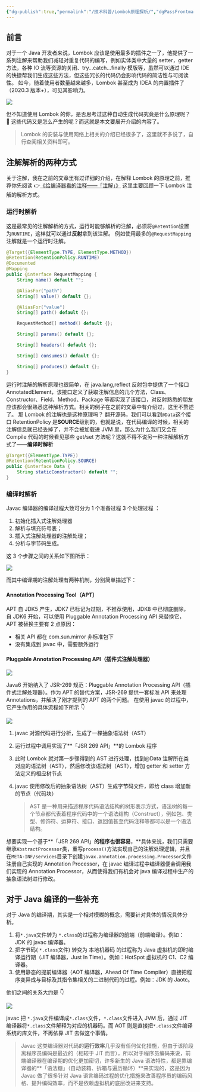 ```yaml
---
{"dg-publish":true,"permalink":"/技术科普/Lombok原理探析/","dgPassFrontmatter":true}
---
```



## 前言

对于一个 Java 开发者来说，Lombok 应该是使用最多的插件之一了，他提供了一系列注解来帮助我们减轻对重复代码的编写，例如实体类中大量的 setter，getter 方法，各种 IO 流等资源的关闭、try…catch…finally 模版等，虽然可以通过 IDE 的快捷帮我们生成这些方法，但这些冗长的代码仍会影响代码的简洁性与可阅读性。
如今，随着使用者数量越来越多，Lombok 甚至成为 IDEA 的内置插件了（2020.3 版本+），可见其影响力。

![](https://cdn.ytools.xyz/uPic/fgJ94y20201209172523435.jpeg)

但不知道使用 Lombok 的你，是否思考过这种自动生成代码究竟是什么原理呢？🤔 这些代码又是怎么产生的呢？而这就是本文要展开介绍的内容了。

> Lombok 的安装与使用网络上相关的介绍已经很多了，这里就不多说了，自行查阅相关资料即可。

## 注解解析的两种方式

关于注解，我在之前的文章里有过详细的介绍，在解释 Lombok 的原理之前，推荐你先阅读 👉[《给编译器看的注释——「注解」》](https://mp.weixin.qq.com/s/SDCGghtNyluWiNpxSNp0mA)
这里主要回顾一下 Lombok 注解的解析方式。

### 运行时解析

这是最常见的注解解析的方式，运行时能够解析的注解，必须将`@Retention`设置为`RUNTIME`，这样就可以通过**反射**拿到该注解。
例如使用最多的`@RequestMapping`注解就是一个运行时注解。

```java
@Target({ElementType.TYPE, ElementType.METHOD})
@Retention(RetentionPolicy.RUNTIME)
@Documented
@Mapping
public @interface RequestMapping {
    String name() default "";

    @AliasFor("path")
    String[] value() default {};

    @AliasFor("value")
    String[] path() default {};

    RequestMethod[] method() default {};

    String[] params() default {};

    String[] headers() default {};

    String[] consumes() default {};

    String[] produces() default {};
}
```

运行时注解的解析原理也很简单，在 java.lang,reflect 反射包中提供了一个接口 AnnotatedElement，该接口定义了获取注解信息的几个方法，Class、Constructor、Field、Method、Package 等都实现了该接口，对反射熟悉的朋友应该都会很熟悉这种解析方式。相关的例子在之前的文章中有介绍过，这里不赘述了。
那 Lombok 的注解也是这种原理吗？
翻开源码，我们可以看到`@Data`这个接口 RetentionPolicy 是**SOURCE**级别的，也就是说，在代码编译的时候，相关的注解信息就已经丢掉了，并不会被加载进 JVM 里，那么为什么我们又会在 Compile 代码的时候看见那些 get/set 方法呢？这就不得不说另一种注解解析方式了——**编译时解析**

```java
@Target({ElementType.TYPE})
@Retention(RetentionPolicy.SOURCE)
public @interface Data {
    String staticConstructor() default "";
}
```

### 编译时解析

Javac 编译器的编译过程大致可分为 1 个准备过程 3 个处理过程 ：

1. 初始化插入式注解处理器
1. 解析与填充符号表；
1. 插入式注解处理器的注解处理；
1. 分析与字节码生成。

这 3 个步骤之间的关系如下图所示：

![](https://cdn.ytools.xyz/uPic/dVsO8Vimage.png)

而其中编译期的注解处理有两种机制，分别简单描述下：

#### Annotation Processing Tool（APT）

APT 自 JDK5 产生，JDK7 已标记为过期，不推荐使用，JDK8 中已彻底删除，自 JDK6 开始，可以使用 Pluggable Annotation Processing API 来替换它，APT 被替换主要有 2 点原因：

- 相关 API 都在 com.sun.mirror 非标准包下
- 没有集成到 javac 中，需要额外运行

#### Pluggable Annotation Processing API（插件式注解处理器）

![](<https://cdn.ytools.xyz/uPic/CaGHnCimage%20(1).png>)

Java6 开始纳入了 JSR-269 规范：Pluggable Annotation Processing API（插件式注解处理器）。作为 APT 的替代方案，JSR-269 提供一套标准 API 来处理 Annotations，并解决了刚才提到的 APT 的两个问题。
在使用 javac 的过程中，它产生作用的具体流程如下所示 👇

![](<https://cdn.ytools.xyz/uPic/gpVWS0image%20(2).png>)

1. javac 对源代码进行分析，生成了一棵抽象语法树（AST）
1. 运行过程中调用实现了**「JSR 269 API」**的 Lombok 程序
1. 此时 Lombok 就对第一步骤得到的 AST 进行处理，找到@Data 注解所在类对应的语法树（AST），然后修改该语法树（AST），增加 getter 和 setter 方法定义的相应树节点
1. javac 使用修改后的抽象语法树（AST）生成字节码文件，即给 class 增加新的节点（代码块）

   > AST 是一种用来描述程序代码语法结构的树形表示方式，语法树的每一个节点都代表着程序代码中的一个语法结构（Construct），例如包、类型、修饰符、运算符、接口、返回值甚至代码注释等都可以是一个语法结构。

想要实现一个基于**「JSR 269 API」**的程序也很容易**，**具体来说，我们只需要继承`AbstractProcessor`类，重写`process()`方法实现自己的注解处理逻辑，并且在`META-INF/services`目录下创建`javax.annotation.processing.Processor`文件注册自己实现的 Annotation Processor，在 javac 编译过程中编译器便会调用我们实现的 Annotation Processor，从而使得我们有机会对 java 编译过程中生产的抽象语法树进行修改。

## 对于 Java 编译的一些补充

对于 Java 的编译期，其实是一个相对模糊的概念，需要针对具体的情况具体分析。

1. 将`*.java`文件转为 `*.class`的过程称为编译器的前端（前端编译）。例如：JDK 的 javac 编译器。
1. 把字节码( `*.class`文件) 转变为 本地机器码 的过程称为 Java 虚拟机的即时编译运行期（JIT 编译器，Just In Time）。例如：HotSpot 虚拟机的 C1、C2 编译器。
1. 使用静态的提前编译器（AOT 编译器，Ahead Of Time Compiler）直接把程序变异成与目标及其指令集相关的二进制代码的过程。例如：JDK 的 Jaotc。

他们之间的关系大约是 👇

![](https://cdn.ytools.xyz/uPic/AMiRMZ15734544331781.jpeg)

javac 把 `*.java`文件编译成`*.class`文件，`*.class`文件进入 JVM 后，通过 JIT 编译器将`*.class`文件解释为对应的机器码。而 AOT 则是直接把`*.class`文件编译系统的库文件，不再依靠 JIT 去做这个事情。

> Javac 这类编译器对代码的**运行效率**几乎没有任何优化措施，但由于该阶段离程序员编码是最近的（相较于 JIT 而言），所以对于程序员编码来说，前端编译器在编译期的优化更加密切，许多新生的 Java 语法特性，都是靠编译器的**「语法糖」（自动装箱、拆箱与遍历循环）**来实现的，这是因为 Javac 做了很多针对 Java 语言编码过程的优化措施来改善程序员的编码风格、提升编码效率，而不是依赖虚拟机的底层改进来支持。
